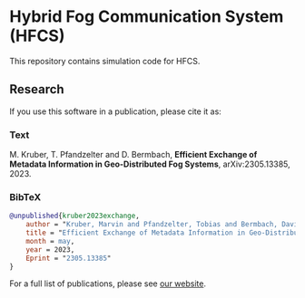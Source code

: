 # Hybrid Fog Communication System (HFCS)

This repository contains simulation code for HFCS.

## Research

If you use this software in a publication, please cite it as:

### Text

M. Kruber, T. Pfandzelter and D. Bermbach, **Efficient Exchange of Metadata Information in Geo-Distributed Fog Systems**, arXiv:2305.13385, 2023.

### BibTeX

```bibtex
@unpublished{kruber2023exchange,
    author = "Kruber, Marvin and Pfandzelter, Tobias and Bermbach, David",
    title = "Efficient Exchange of Metadata Information in Geo-Distributed Fog Systems",
    month = may,
    year = 2023,
    Eprint = "2305.13385"
}
```

For a full list of publications, please see [our website](https://www.tu.berlin/en/mcc/research/publications).
